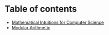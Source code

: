 # Table of contents

* [Mathematical Intuitions for Computer Science](README.md)
* [Modular Arithmetic](modular-arithmetic.md)


